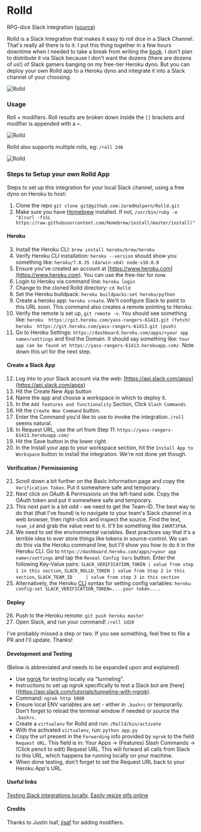# Rolld
RPG-dice Slack integration ([source](https://github.com/JaredHalpern/Rolld))

Rolld is a Slack Integration that makes it easy to roll dice in a Slack Channel. That's really all there is to it. I put this thing together in a few hours downtime when I needed to take a break from writing the [book](https://amzn.to/2J2ItUa). I don't plan to distribute it via Slack because I don't want the dozens (there are dozens of us!) of Slack gamers banging on my free-tier Heroku dyno. But you can deploy your own Rolld app to a Heroku dyno and integrate it into a Slack channel of your choosing.


![Rolld](https://i.imgur.com/LPPo1BS.gif)


### Usage

Roll + modifiers. Roll results are broken down inside the `[]` brackets and modifier is appended with a `+`.

![Rolld](https://i.imgur.com/aL5LdwM.png)

Rolld also supports multiple rolls, eg: `/roll 2d6`

![Rolld](https://i.imgur.com/wWfiY08.png)

### Steps to Setup your own Rolld App

Steps to set up this integration for your local Slack channel, using a free dyno on Heroku to host:

1. Clone the repo `git clone git@github.com:JaredHalpern/Rolld.git`
2. Make sure you have [Homebrew](https://brew.sh/) installed. If not, `/usr/bin/ruby -e "$(curl -fsSL https://raw.githubusercontent.com/Homebrew/install/master/install)"`

#### Heroku

3. Install the Heroku CLI: `brew install heroku/brew/heroku`
4. Verify Heroku CLI installation: 
  `heroku --version` should show you something like: 
  `heroku/7.0.35 (darwin-x64) node-v10.0.0`
5. Ensure you've created an account at [https://www.heroku.com](https://www.heroku.com). You can use the free-tier for now.
6. Login to Heroku via command line: `heroku login`
7. Change to the cloned Rolld directory: `cd Rolld`
8. Set the Heroku buildpack: `heroku buildpacks:set heroku/python`
9. Create a heroku app: `heroku create`. We'll configure Slack to point to this URL soon. This command also creates a remote pointing to Heroku.
10. Verify the remote is set up, `git remote -v`.
You should see something like: 
  `heroku  https://git.heroku.com/yass-rangers-61413.git (fetch)`
  `heroku  https://git.heroku.com/yass-rangers-61413.git (push)`
11. Go to Heroku Settings: `https://dashboard.heroku.com/apps/<your app name>/settings` and find the Domain. 
  It should say something like: `Your app can be found at https://yass-rangers-61413.herokuapp.com/`. Note down this url for the next step.

#### Create a Slack App

12. Log into to your Slack account via the web: [https://api.slack.com/apps](https://api.slack.com/apps)
13. Hit the Create New App button
14. Name the app and choose a workspace in which to deploy it.
15. In the `Add features and functionality` Section, Click `Slash Commands`.
16. Hit the `Create New Command` button.
17. Enter the Command you'd like to use to invoke the integration. `/roll` seems natural.
18. In Request URL, use the url from Step 11: `https://yass-rangers-61413.herokuapp.com/`
19. Hit the Save button in the lower right.
20. In the Install your app to your workspace section, hit the `Install App to Workspace` button to install the integration. We're not done yet though.

#### Verification / Permissioning

21. Scroll down a bit further on the Basic Information page and copy the `Verification Token`. Put it somewhere safe and temporary.
22. Next click on OAuth & Permissions on the left-hand side. Copy the OAuth token and put it somewhere safe and temporary.
23. This next part is a bit odd - we need to get the Team-ID. The best way to do that (that I've found) is to navigate to your team's Slack channel in a web browser, then right-click and inspect the source. Find the text, `team_id` and grab the value next to it. It'll be something like `Z4KRT3F6A`.
24. We need to set the environmental variables. Best practices say that it's a terrible idea to ever store things like tokens in source-control. We can do this via the Heroku command line, but I'll show you how to do it in the Heroku CLI. Go to `https://dashboard.heroku.com/apps/<your app name>/settings` and tap the `Reveal Config Vars` button. Enter the following Key-Value pairs: `SLACK_VERIFICATION_TOKEN | value from step 1 in this section`, `SLACK_ROLLD_TOKEN | value from Step 2 in this section`, `SLACK_TEAM_ID     | value from step 3 in this section`
25. Alternatively, the Heroku [CLI](https://devcenter.heroku.com/articles/config-vars) syntax for setting config variables: `heroku config:set SLACK_VERIFICATION_TOKEN=....your token....`

#### Deploy

26. Push to the Heroku remote: `git push heroku master`
27. Open Slack, and run your command! `/roll 1d20`

I've probably missed a step or two. If you see something, feel free to file a PR and I'll update. Thanks!

#### Development and Testing

(Below is abbreviated and needs to be expanded upon and explained)

* Use [ngrok](https://ngrok.com/) for testing locally via "tunneling".
* Instructions to set up ngrok specifically to test a Slack bot are [here]((https://api.slack.com/tutorials/tunneling-with-ngrok).
* Command: `ngrok http 5000`
* Ensure local ENV variables are set - either in `.bashrc` or temporarily. Don't forget to reload the terminal window if needed or source the `.bashrc`.
* Create a `virtualenv` for Rolld and run: `/Rolld/bin/activate`
* With the activated `virtualenv`, run: `python app.py`
* Copy the url present in the `Forwarding` info provided by `ngrok` to the field `Request URL`. This field is in: Your Apps -> (Features) Slash Commands -> (Click pencil to edit) Request URL. This will forward all calls from Slack to this URL, which happens be running locally on your machine. 
* When done testing, don't forget to set the Request URL back to your Heroku App's URL.

#### Useful links
[Testing Slack integrations locally](https://api.slack.com/tutorials/tunneling-with-ngrok), [Easily resize gifs online](https://ezgif.com/)

#### Credits
Thanks to Justin Isaf, [jisaf](https://github.com/jisaf) for adding modifiers.
